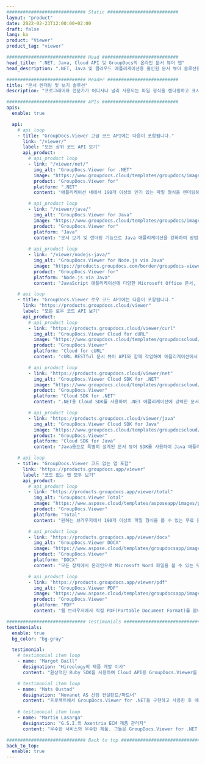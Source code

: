 ```yaml
---
############################# Static ##########################
layout: "product"
date: 2022-02-23T12:00:00+02:00
draft: false
lang: ko
product: "Viewer"
product_tag: "viewer"

############################# Head ############################
head_title: ".NET, Java, Cloud API 및 GroupDocs의 온라인 문서 뷰어 앱"
head_description: ".NET, Java 및 클라우드 애플리케이션용 올인원 문서 뷰어 솔루션을 받으세요. 간단한 끌어서 놓기 기능을 사용하여 온라인에서 일반적인 문서 형식을 봅니다."

############################# Header ##########################
title: "문서 렌더링 및 보기 솔루션"
description: "프로그래머와 전문가가 어디서나 널리 사용되는 파일 형식을 렌더링하고 표시할 수 있는 유연한 문서 보기 솔루션입니다."

############################# APIs ############################
apis:
  enable: true

  api:
    # api loop
    - title: "GroupDocs.Viewer 고급 코드 API에는 다음이 포함됩니다."
      link: "/viewer/"
      label: "모든 상위 코드 API 보기"
      api_product:
        # api_product loop
        - link: "/viewer/net/"
          img_alt: "GroupDocs.Viewer for .NET"
          image: "https://www.groupdocs.cloud/templates/groupdocs/images/product-logos/groupdocs-viewer-net.png"
          product: "GroupDocs.Viewer for"
          platform: ".NET"
          content: "애플리케이션 내에서 190개 이상의 인기 있는 파일 형식을 렌더링하는 .NET 및 Mono 프레임워크용 다중 형식 문서 뷰어 API입니다."

        # api_product loop
        - link: "/viewer/java/"
          img_alt: "GroupDocs.Viewer for Java"
          image: "https://www.groupdocs.cloud/templates/groupdocs/images/product-logos/groupdocs-viewer-java.png"
          product: "GroupDocs.Viewer for"
          platform: "Java"
          content: "문서 보기 및 렌더링 기능으로 Java 애플리케이션을 강화하여 광범위한 문서, 이미지 및 다이어그램을 표시합니다."
        
        # api_product loop
        - link: "/viewer/nodejs-java/"
          img_alt: "GroupDocs.Viewer for Node.js via Java"
          image: "https://products.groupdocs.com/border/groupdocs-viewer-nodejs-java.svg"
          product: "GroupDocs.Viewer for"
          platform: "Node.js via Java"
          content: "JavaScript 애플리케이션에 다양한 Microsoft Office 문서, PDF 및 이미지를 표시하는 기능을 제공하여 사용자 경험을 더욱 매력적으로 만들어보세요."

    # api loop
    - title: "GroupDocs.Viewer 로우 코드 API에는 다음이 포함됩니다."
      link: "https://products.groupdocs.cloud/viewer"
      label: "모든 로우 코드 API 보기"
      api_product:
        # api_product loop
        - link: "https://products.groupdocs.cloud/viewer/curl"
          img_alt: "GroupDocs.Viewer Cloud for cURL"
          image: "https://www.groupdocs.cloud/templates/groupdocscloud/images/sdk/272x272/groupdocs_viewer-for-curl.png"
          product: "GroupDocs.Viewer"
          platform: "Cloud for cURL"
          content: "cURL RESTful 문서 뷰어 API와 함께 작업하여 애플리케이션에서 Microsoft Office, PDF 및 기타 일반적인 파일 형식을 빠르게 렌더링하고 표시합니다."

        # api_product loop
        - link: "https://products.groupdocs.cloud/viewer/net"
          img_alt: "GroupDocs.Viewer Cloud SDK for .NET"
          image: "https://www.groupdocs.cloud/templates/groupdocscloud/images/sdk/272x272/groupdocs_viewer-for-net.png"
          product: "GroupDocs.Viewer"
          platform: "Cloud SDK for .NET"
          content: ".NET용 Cloud SDK를 사용하여 .NET 애플리케이션에 강력한 문서 형식 보기 기능을 추가합니다. 문서를 HTML, PDF 또는 이미지로 봅니다."

        # api_product loop
        - link: "https://products.groupdocs.cloud/viewer/java"
          img_alt: "GroupDocs.Viewer Cloud SDK for Java"
          image: "https://www.groupdocs.cloud/templates/groupdocscloud/images/sdk/272x272/groupdocs_viewer-for-java.png"
          product: "GroupDocs.Viewer"
          platform: "Cloud SDK for Java"
          content: "Java용으로 특별히 설계된 문서 뷰어 SDK를 사용하여 Java 애플리케이션에 고충실도 문서 렌더링 기능을 추가하십시오."

    # api loop
    - title: "GroupDocs.Viewer 코드 없는 앱 포함" 
      link: "https://products.groupdocs.app/viewer"
      label: "코드 없는 앱 모두 보기"
      api_product:
        # api_product loop
        - link: "https://products.groupdocs.app/viewer/total"
          img_alt: "GroupDocs.Viewer Total"
          image: "https://www.aspose.cloud/templates/asposeapp/images/products/logo/aspose_viewer-app.png"
          product: "GroupDocs.Viewer"
          platform: "Total"
          content: "원하는 브라우저에서 190개 이상의 파일 형식을 볼 수 있는 무료 온라인 앱입니다."

        # api_product loop
        - link: "https://products.groupdocs.app/viewer/docx"
          img_alt: "GroupDocs.Viewer DOCX"
          image: "https://www.aspose.cloud/templates/groupdocsapp/images/products/logo/groupdocs_words-app.png"
          product: "GroupDocs.Viewer"
          platform: "DOCX"
          content: "모든 장치에서 온라인으로 Microsoft Word 파일을 볼 수 있는 무료 웹 앱입니다."

        # api_product loop
        - link: "https://products.groupdocs.app/viewer/pdf"
          img_alt: "GroupDocs.Viewer PDF"
          image: "https://www.aspose.cloud/templates/groupdocsapp/images/products/logo/groupdocs_pdf-app.png"
          product: "GroupDocs.Viewer"
          platform: "PDF"
          content: "웹 브라우저에서 직접 PDF(Portable Document Format)를 봅니다."

############################# Testimonials ###############################
testimonials:
  enable: true
  bg_color: "bg-gray"

  testimonial:
    # testimonial item loop
    - name: "Margot Baill"
      designation: "Hireology의 제품 개발 이사"
      content: "환상적인 Ruby SDK를 사용하여 Cloud API용 GroupDocs.Viewer를 간단하게 통합할 수 있습니다. 우리가 원하는 것을 기꺼이 우리와 함께 일할 회사가 많지 않습니다. 훌륭한 파트너십입니다."

    # testimonial item loop
    - name: "Mats Oustad"
      designation: "Novanet AS 선임 컨설턴트/파트너"
      content: "프로젝트에서 GroupDocs.Viewer for .NET을 구현하고 사용한 후 매우 잘 작동하는 것 같습니다. 나는 많은 문서로 테스트했으며 지금까지 너무 좋습니다. 내가 던진 모든 것이 멋지게 렌더링되고 PDF 뷰어나 MS Word에서처럼 보기 좋습니다."
              
    # testimonial item loop
    - name: "Martin Lasarga"
      designation: "G.S.I.의 Axentria ECM 제품 관리자"
      content: "우수한 서비스와 우수한 제품. 그들은 GroupDocs.Viewer for .NET 구현 프로세스 동안 매우 유용하고 반응이 좋았으며 충분히 추천할 수 없었습니다."

############################# Back to top ###############################
back_to_top:
  enable: true
---
```


